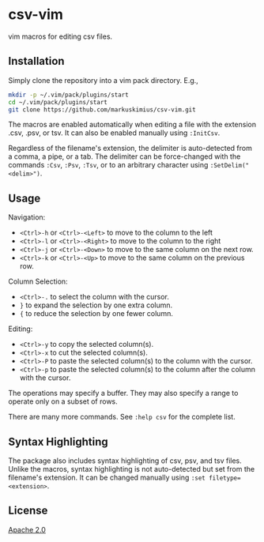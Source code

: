 # csv-vim

vim macros for editing csv files.


## Installation

Simply clone the repository into a vim pack directory.  E.g.,

```sh
mkdir -p ~/.vim/pack/plugins/start
cd ~/.vim/pack/plugins/start
git clone https://github.com/markuskimius/csv-vim.git
```

The macros are enabled automatically when editing a file with the extension
.csv, .psv, or tsv.  It can also be enabled manually using `:InitCsv`.

Regardless of the filename's extension, the delimiter is auto-detected from a
comma, a pipe, or a tab.  The delimiter can be force-changed with the commands
`:Csv`, `:Psv`, `:Tsv`, or to an arbitrary character using
`:SetDelim("<delim>")`.


## Usage

Navigation:

* `<Ctrl>-h` or `<Ctrl>-<Left>` to move to the column to the left
* `<Ctrl>-l` or `<Ctrl>-<Right>` to move to the column to the right
* `<Ctrl>-j` or `<Ctrl>-<Down>` to move to the same column on the next row.
* `<Ctrl>-k` or `<Ctrl>-<Up>` to move to the same column on the previous row.

Column Selection:

* `<Ctrl>-.` to select the column with the cursor.
* `}` to expand the selection by one extra column.
* `{` to reduce the selection by one fewer column.

Editing:

* `<Ctrl>-y` to copy the selected column(s).
* `<Ctrl>-x` to cut the selected column(s).
* `<Ctrl>-P` to paste the selected column(s) to the column with the cursor.
* `<Ctrl>-p` to paste the selected column(s) to the column after the column with the cursor.

The operations may specify a buffer.  They may also specify a range to operate
only on a subset of rows.

There are many more commands.  See `:help csv` for the complete list.


## Syntax Highlighting

The package also includes syntax highlighting of csv, psv, and tsv files.
Unlike the macros, syntax highlighting is not auto-detected but set from the
filename's extension.  It can be changed manually using `:set
filetype=<extension>`.


## License

[Apache 2.0]


[Apache 2.0]: <https://github.com/markuskimius/csv-vim/blob/master/LICENSE>

